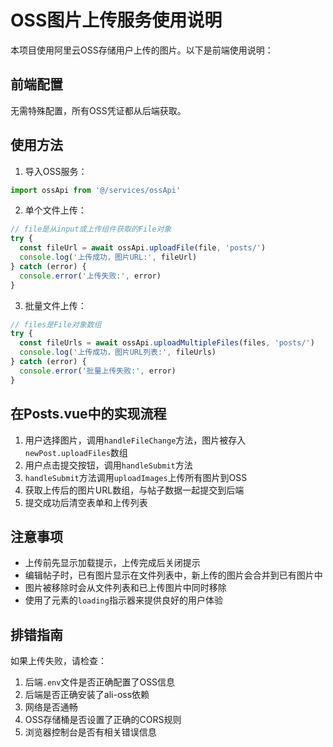 # OSS图片上传服务使用说明

本项目使用阿里云OSS存储用户上传的图片。以下是前端使用说明：

## 前端配置

无需特殊配置，所有OSS凭证都从后端获取。

## 使用方法

1. 导入OSS服务：

```javascript
import ossApi from '@/services/ossApi'
```

2. 单个文件上传：

```javascript
// file是从input或上传组件获取的File对象
try {
  const fileUrl = await ossApi.uploadFile(file, 'posts/')
  console.log('上传成功，图片URL:', fileUrl)
} catch (error) {
  console.error('上传失败:', error)
}
```

3. 批量文件上传：

```javascript
// files是File对象数组
try {
  const fileUrls = await ossApi.uploadMultipleFiles(files, 'posts/')
  console.log('上传成功，图片URL列表:', fileUrls)
} catch (error) {
  console.error('批量上传失败:', error)
}
```

## 在Posts.vue中的实现流程

1. 用户选择图片，调用`handleFileChange`方法，图片被存入`newPost.uploadFiles`数组
2. 用户点击提交按钮，调用`handleSubmit`方法
3. `handleSubmit`方法调用`uploadImages`上传所有图片到OSS
4. 获取上传后的图片URL数组，与帖子数据一起提交到后端
5. 提交成功后清空表单和上传列表

## 注意事项

- 上传前先显示加载提示，上传完成后关闭提示
- 编辑帖子时，已有图片显示在文件列表中，新上传的图片会合并到已有图片中
- 图片被移除时会从文件列表和已上传图片中同时移除
- 使用了元素的`loading`指示器来提供良好的用户体验

## 排错指南

如果上传失败，请检查：

1. 后端`.env`文件是否正确配置了OSS信息
2. 后端是否正确安装了ali-oss依赖
3. 网络是否通畅
4. OSS存储桶是否设置了正确的CORS规则
5. 浏览器控制台是否有相关错误信息 